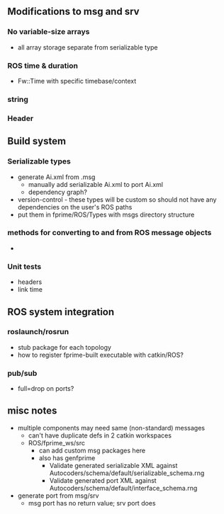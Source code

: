 ## Modifications to msg and srv

### No variable-size arrays
- all array storage separate from serializable type

### ROS time & duration
- Fw::Time with specific timebase/context

### string

### Header

## Build system

### Serializable types
- generate Ai.xml from .msg
  - manually add serializable Ai.xml to port Ai.xml
  - dependency graph?
- version-control - these types will be custom so should not have any dependencies on the user's ROS paths
- put them in fprime/ROS/Types with msgs directory structure

### methods for converting to and from ROS message objects
-

### Unit tests
- headers
- link time

## ROS system integration

### roslaunch/rosrun
- stub package for each topology
- how to register fprime-built executable with catkin/ROS?

### pub/sub
- full=drop on ports?


## misc notes
- multiple components may need same (non-standard) messages
  - can't have duplicate defs in 2 catkin workspaces
  - ROS/fprime_ws/src
    - can add custom msg packages here
    - also has genfprime
      - Validate generated serializable XML against Autocoders/schema/default/serializable_schema.rng
      - Validate generated port XML against Autocoders/schema/default/interface_schema.rng
- generate port from msg/srv
  - msg port has no return value; srv port does
